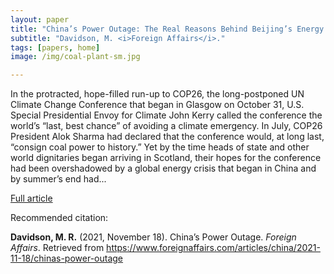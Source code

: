 ```yaml
---
layout: paper
title: "China’s Power Outage: The Real Reasons Behind Beijing’s Energy Crisis"
subtitle: "Davidson, M. <i>Foreign Affairs</i>."
tags: [papers, home]
image: /img/coal-plant-sm.jpg

---
```


In the protracted, hope-filled run-up to COP26, the long-postponed UN Climate Change Conference that began in Glasgow on October 31, U.S. Special Presidential Envoy for Climate John Kerry called the conference the world’s “last, best chance” of avoiding a climate emergency. In July, COP26 President Alok Sharma had declared that the conference would, at long last, “consign coal power to history.” Yet by the time heads of state and other world dignitaries began arriving in Scotland, their hopes for the conference had been overshadowed by a global energy crisis that began in China and by summer’s end had...


[Full article](https://www.foreignaffairs.com/articles/china/2021-11-18/chinas-power-outage)


Recommended citation:

**Davidson, M. R.** (2021, November 18). China’s Power Outage. _Foreign Affairs_. Retrieved from https://www.foreignaffairs.com/articles/china/2021-11-18/chinas-power-outage




